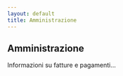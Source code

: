```yaml
---
layout: default
title: Amministrazione
---
```


<section>
    <h2>Amministrazione</h2>
    <p>Informazioni su fatture e pagamenti...</p>
</section>
